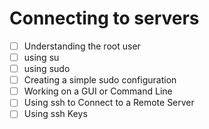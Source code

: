 # Connecting to servers



* [ ] Understanding the root user
* [ ] using su
* [ ] using sudo
* [ ] Creating a simple sudo configuration
* [ ] Working on a GUI or Command Line
* [ ] Using ssh to Connect to a Remote Server
* [ ] Using ssh Keys
